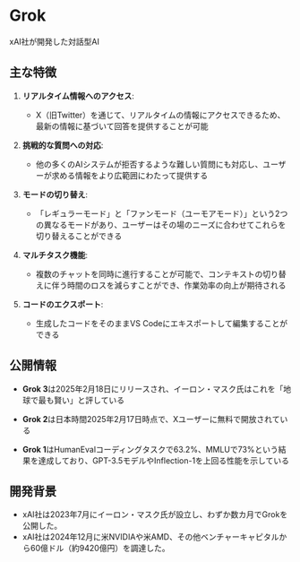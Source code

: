 # Grok

xAI社が開発した対話型AI

## 主な特徴

1. **リアルタイム情報へのアクセス**:
   - X（旧Twitter）を通じて、リアルタイムの情報にアクセスできるため、最新の情報に基づいて回答を提供することが可能

2. **挑戦的な質問への対応**:
   - 他の多くのAIシステムが拒否するような難しい質問にも対応し、ユーザーが求める情報をより広範囲にわたって提供する

3. **モードの切り替え**:
   - 「レギュラーモード」と「ファンモード（ユーモアモード）」という2つの異なるモードがあり、ユーザーはその場のニーズに合わせてこれらを切り替えることができる

4. **マルチタスク機能**:
   - 複数のチャットを同時に進行することが可能で、コンテキストの切り替えに伴う時間のロスを減らすことができ、作業効率の向上が期待される

5. **コードのエクスポート**:
   - 生成したコードをそのままVS Codeにエキスポートして編集することができる

## 公開情報

- **Grok 3**は2025年2月18日にリリースされ、イーロン・マスク氏はこれを「地球で最も賢い」と評している

- **Grok 2**は日本時間2025年2月17日時点で、Xユーザーに無料で開放されている

- **Grok 1**はHumanEvalコーディングタスクで63.2%、MMLUで73%という結果を達成しており、GPT-3.5モデルやInflection-1を上回る性能を示している

## 開発背景

- xAI社は2023年7月にイーロン・マスク氏が設立し、わずか数カ月でGrokを公開した。
- xAI社は2024年12月に米NVIDIAや米AMD、その他ベンチャーキャピタルから60億ドル（約9420億円）を調達した。
